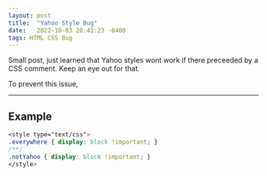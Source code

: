 ```yaml
---
layout: post
title:  "Yahoo Style Bug"
date:   2022-10-03 20:41:23 -0400
tags: HTML CSS Bug
---
```


Small post, just learned that Yahoo styles wont work if there preceeded by a CSS comment. Keep an eye out for that. 

To prevent this issue, 

---

## Example

```css
<style type="text/css">
.everywhere { display: block !important; }
/**/
.notYahoo { display: block !important; }
</style>
```